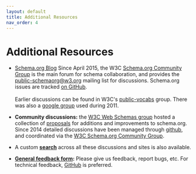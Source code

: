```yaml
---
layout: default
title: Additional Resources
nav_order: 4
---
```


# Additional Resources

*   [Schema.org Blog](http://blog.schema.org)  Since April 2015, the W3C [Schema.org Community Group](http://www.w3.org/community/schemaorg) is the main forum for schema collaboration, and provides the [public-schemaorg@w3.org](https://lists.w3.org/Archives/Public/public-schemaorg/) mailing list for discussions. Schema.org issues are tracked [on GitHub](http://github.com/schemaorg/schemaorg/issues).  
\
Earlier discussions can be found in W3C's [public-vocabs](http://lists.w3.org/Archives/Public/public-vocabs/) group. There was also a [google group](http://groups.google.com/group/schemaorg-discussion) used during 2011.

*   **Community discussions:** the [W3C Web Schemas group](http://www.w3.org/wiki/WebSchemas) hosted a collection of [proposals](http://www.w3.org/wiki/WebSchemas/SchemaDotOrgProposals) for additions and improvements to schema.org. Since 2014 detailed discussions have been managed through [github](http://github.com/schemaorg/schemaorg/issues), and coordinated via the [W3C Schema.org Community Group](https://www.w3.org/community/schemaorg).
*   A custom **[search](http://www.google.com/cse/home?cx=003736913799082383568:c44bi0_xxek)** across all these discussions and sites is also available.
*   **[General feedback form](feedback.html):** Please give us feedback, report bugs, etc. For technical feedback, [GitHub](https://github.com/schemaorg/schemaorg/issues) is preferred.
